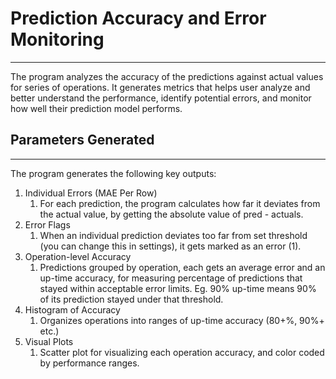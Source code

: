 # Prediction Accuracy and Error Monitoring 
---
The program analyzes the accuracy of the predictions against actual values for series of operations. It generates metrics that helps user analyze and better understand the performance, identify potential errors, and monitor how well their prediction model performs.

## Parameters Generated
---
The program generates the following key outputs:
1. Individual Errors (MAE Per Row)
	1. For each prediction, the program calculates how far it deviates from the actual value, by getting the absolute value of pred - actuals.
2. Error Flags
	1. When an individual prediction deviates too far from set threshold (you can change this in settings), it gets marked as an error (1).
3. Operation-level Accuracy
	1. Predictions grouped by operation, each gets an average error and an up-time accuracy, for measuring percentage of predictions that stayed within acceptable error limits. Eg. 90% up-time means 90% of its prediction stayed under that threshold.
4. Histogram of Accuracy
	1. Organizes operations into ranges of up-time accuracy (80+%, 90%+ etc.)
5. Visual Plots
	1. Scatter plot for visualizing each operation accuracy, and color coded by performance ranges.